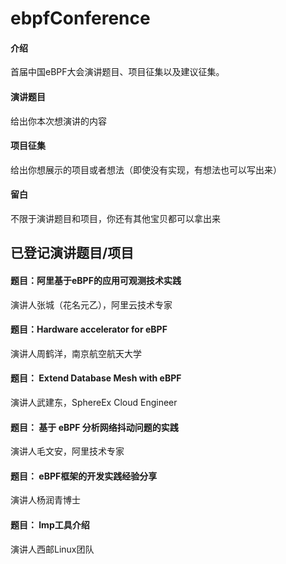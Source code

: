 # ebpfConference

#### 介绍
首届中国eBPF大会演讲题目、项目征集以及建议征集。

#### 演讲题目
给出你本次想演讲的内容


#### 项目征集
给出你想展示的项目或者想法（即使没有实现，有想法也可以写出来）

#### 留白

不限于演讲题目和项目，你还有其他宝贝都可以拿出来




## 已登记演讲题目/项目

#### 题目：阿里基于eBPF的应用可观测技术实践
演讲人张城（花名元乙），阿里云技术专家


#### 题目：Hardware accelerator for eBPF 
演讲人周鹤洋，南京航空航天大学


#### 题目： Extend Database Mesh with eBPF 
演讲人武建东，SphereEx Cloud Engineer


#### 题目： 基于 eBPF 分析网络抖动问题的实践
演讲人毛文安，阿里技术专家 


#### 题目： eBPF框架的开发实践经验分享
演讲人杨润青博士

#### 题目： lmp工具介绍
演讲人西邮Linux团队

